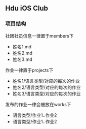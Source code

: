 ## Hdu iOS Club

### 项目结构
社团社员信息一律置于members下

* 姓名1.md 
* 姓名2.md
* 姓名3.md

作业一律置于projects下

* 姓名1/语言类型/对应的每次的作业
* 姓名2/语言类型/对应的每次的作业
* 姓名3/语言类型/对应的每次的作业

发布的作业一律会被放在works下

* 语言类型/作业1..作业2
* 语言类型/作业1..作业2
